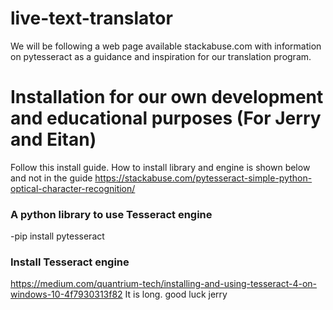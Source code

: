 # live-text-translator
We will be following a web page available stackabuse.com with information on pytesseract as a guidance and inspiration for our translation program.  


 
# Installation for our own development and educational purposes (For Jerry and Eitan)

Follow this install guide. 
How to install library and engine is shown below and not in the guide
https://stackabuse.com/pytesseract-simple-python-optical-character-recognition/

### A python library to use Tesseract engine
-pip install pytesseract

### Install Tesseract engine
https://medium.com/quantrium-tech/installing-and-using-tesseract-4-on-windows-10-4f7930313f82
It is long. good luck jerry

###